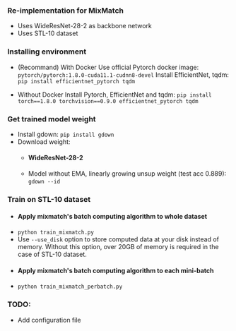 ### Re-implementation for MixMatch

- Uses WideResNet-28-2 as backbone network
- Uses STL-10 dataset

### Installing environment

- (Recommand) With Docker
Use official Pytorch docker image: `pytorch/pytorch:1.8.0-cuda11.1-cudnn8-devel`
Install EfficientNet, tqdm: `pip install efficientnet_pytorch tqdm`

- Without Docker
Install Pytorch, EfficientNet and tqdm: `pip install torch==1.8.0 torchvision==0.9.0 efficientnet_pytorch tqdm`

### Get trained model weight

- Install gdown: `pip install gdown`
- Download weight:
    - #### WideResNet-28-2
    - Model without EMA, linearly growing unsup weight (test acc 0.889): `gdown --id `

### Train on STL-10 dataset
- #### Apply mixmatch's batch computing algorithm to whole dataset  
- `python train_mixmatch.py`  
- Use `--use_disk` option to store computed data at your disk instead of memory. Without this option, over 20GB of memory is required in the case of STL-10 dataset.  
- #### Apply mixmatch's batch computing algorithm to each mini-batch  
- `python train_mixmatch_perbatch.py`

### TODO:
- Add configuration file